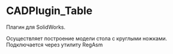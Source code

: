 # CADPlugin_Table

Плагин для SolidWorks.

Осуществляет построение модели стола с круглыми ножками.
Подключается через утилиту RegAsm
